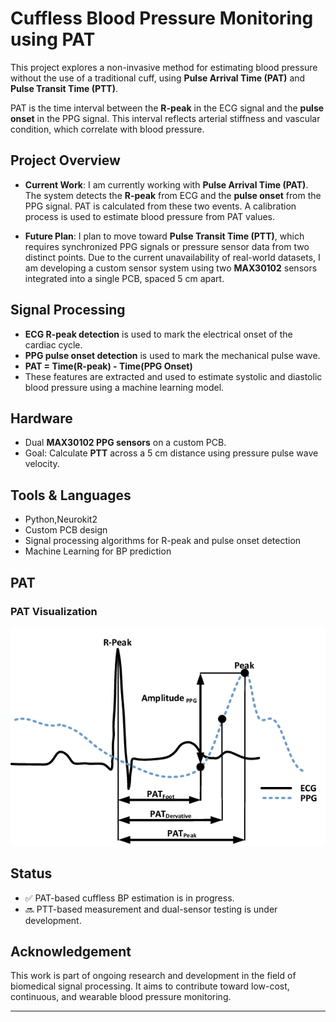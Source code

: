 # Cuffless Blood Pressure Monitoring using PAT

This project explores a non-invasive method for estimating blood pressure without the use of a traditional cuff, using **Pulse Arrival Time (PAT)** and **Pulse Transit Time (PTT)**.

PAT is the time interval between the **R-peak** in the ECG signal and the **pulse onset** in the PPG signal. This interval reflects arterial stiffness and vascular condition, which correlate with blood pressure.

## Project Overview

- **Current Work**: I am currently working with **Pulse Arrival Time (PAT)**. The system detects the **R-peak** from ECG and the **pulse onset** from the PPG signal. PAT is calculated from these two events. A calibration process is used to estimate blood pressure from PAT values.
  
- **Future Plan**: I plan to move toward **Pulse Transit Time (PTT)**, which requires synchronized PPG signals or pressure sensor data from two distinct points. Due to the current unavailability of real-world datasets, I am developing a custom sensor system using two **MAX30102** sensors integrated into a single PCB, spaced 5 cm apart.

## Signal Processing

- **ECG R-peak detection** is used to mark the electrical onset of the cardiac cycle.
- **PPG pulse onset detection** is used to mark the mechanical pulse wave.
- **PAT = Time(R-peak) - Time(PPG Onset)**
- These features are extracted and used to estimate systolic and diastolic blood pressure using a machine learning model.

## Hardware

- Dual **MAX30102 PPG sensors** on a custom PCB.
- Goal: Calculate **PTT** across a 5 cm distance using pressure pulse wave velocity.

## Tools & Languages

- Python,Neurokit2 
- Custom PCB design
- Signal processing algorithms for R-peak and pulse onset detection
- Machine Learning for BP prediction

## PAT 

###  PAT Visualization  
![PAT Image](https://raw.githubusercontent.com/ThamilezaiAnanthakumar/Cuffless-Blood-Pressure-Monitoring-using-PAT/main/Assets/PAT.png)



## Status

- ✅ PAT-based cuffless BP estimation is in progress.
- 🔜 PTT-based measurement and dual-sensor testing is under development.

## Acknowledgement

This work is part of ongoing research and development in the field of biomedical signal processing. It aims to contribute toward low-cost, continuous, and wearable blood pressure monitoring.

---


